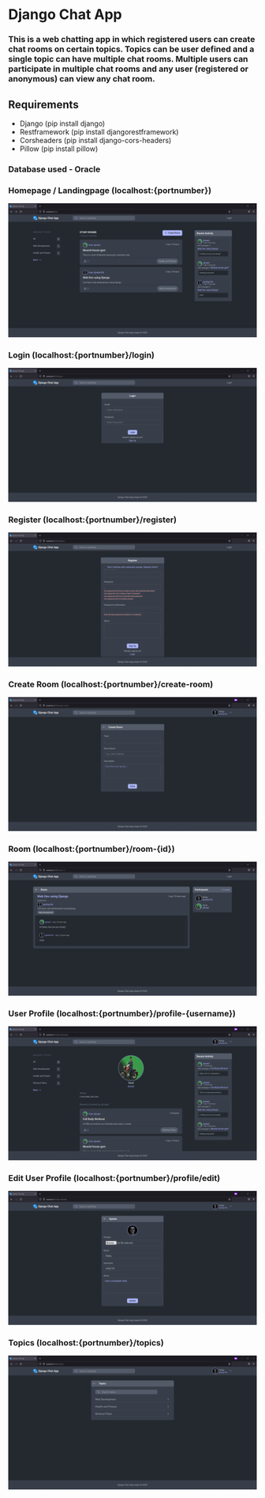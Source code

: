 # Django Chat App
### This is a web chatting app in which registered users can create chat rooms on certain topics. Topics can be user defined and a single topic can have multiple chat rooms. Multiple users can participate in multiple chat rooms and any user (registered or anonymous) can view any chat room.

## Requirements 
- Django (pip install django)
- Restframework (pip install djangorestframework)
- Corsheaders (pip install django-cors-headers)
- Pillow (pip install pillow)

### Database used - Oracle

### Homepage / Landingpage (localhost:{portnumber})
![localhost.png](ScreenShots/localhost.png)

### Login (localhost:{portnumber}/login)
![localhost-login.png](ScreenShots/localhost-login.png)

### Register (localhost:{portnumber}/register)
![localhost-register.png](ScreenShots/localhost-register.png)

### Create Room (localhost:{portnumber}/create-room)
![localhost-create~room.png](ScreenShots/localhost-create~room.png)

### Room (localhost:{portnumber}/room-{id})
![localhost-room~1.png](ScreenShots/localhost-room~1.png)

### User Profile (localhost:{portnumber}/profile-{username})
![localhost-profile-saad.png](ScreenShots/localhost-profile-saad.png)

### Edit User Profile (localhost:{portnumber}/profile/edit)
![localhost-profile-edit.png](ScreenShots/localhost-profile-edit.png)

### Topics (localhost:{portnumber}/topics)
![localhost-topics.png](ScreenShots/localhost-topics.png)